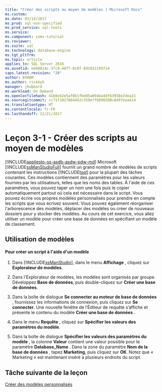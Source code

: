 ```yaml
---
title: "Créer des scripts au moyen de modèles | Microsoft Docs"
ms.custom: 
ms.date: 03/14/2017
ms.prod: sql-non-specified
ms.prod_service: sql-tools
ms.service: 
ms.component: ssms-tutorial
ms.reviewer: 
ms.suite: sql
ms.technology: database-engine
ms.tgt_pltfrm: 
ms.topic: article
applies_to: SQL Server 2016
ms.assetid: ed48014c-3fc9-48ff-8c0f-8d1822195f14
caps.latest.revision: "28"
author: BYHAM
ms.author: rickbyh
manager: jhubbard
ms.workload: On Demand
ms.openlocfilehash: 41b8e42e5af6b1fbdd5a094ba4df63938e2dea21
ms.sourcegitcommit: cc71f1027884462c359effb898390c8d97eaa414
ms.translationtype: HT
ms.contentlocale: fr-FR
ms.lasthandoff: 12/21/2017
---
```

# <a name="lesson-3-1---create-scripts-using-templates"></a>Leçon 3-1 - Créer des scripts au moyen de modèles
[!INCLUDE[appliesto-ss-asdb-asdw-pdw-md](../../includes/appliesto-ss-asdb-asdw-pdw-md.md)] Microsoft [!INCLUDE[ssManStudioFull](../../includes/ssmanstudiofull-md.md)] fournit un grand nombre de modèles de scripts contenant les instructions [!INCLUDE[tsql](../../includes/tsql-md.md)] pour la plupart des tâches courantes. Ces modèles contiennent des paramètres pour les valeurs fournies par les utilisateurs, telles que les noms des tables. À l'aide de ces paramètres, vous pouvez taper un nom une fois puis le copier automatiquement partout où cela est nécessaire dans le script. Vous pouvez écrire vos propres modèles personnalisés pour prendre en compte les scripts que vous écrivez souvent. Vous pouvez également réorganiser l'arborescence des modèles, déplacer des modèles ou créer de nouveaux dossiers pour y stocker des modèles. Au cours de cet exercice, vous allez utiliser un modèle pour créer une base de données en spécifiant un modèle de classement.  
  
## <a name="using-templates"></a>Utilisation de modèles  
  
#### <a name="to-create-a-script-using-a-template"></a>Pour créer un script à l'aide d'un modèle  
  
1.  Dans [!INCLUDE[ssManStudio](../../includes/ssmanstudio-md.md)], dans le menu **Affichage** , cliquez sur **Explorateur de modèles**.  
  
2.  Dans l'Explorateur de modèles, les modèles sont organisés par groupe. Développez **Base de données**, puis double-cliquez sur **Créer une base de données**.  
  
3.  Dans la boîte de dialogue **Se connecter au moteur de base de données** , fournissez les informations de connexion, puis cliquez sur **Se connecter**. Une nouvelle fenêtre de l’Éditeur de requête s’affiche et présente le contenu du modèle **Créer une base de données** .  
  
4.  Dans le menu **Requête** , cliquez sur **Spécifier les valeurs des paramètres du modèle**.  
  
5.  Dans la boîte de dialogue **Spécifier les valeurs des paramètres du modèle** , la colonne **Valeur** contient une valeur possible pour le paramètre **Database_Name** . Dans la zone du paramètre **Nom de la base de données** , tapez **Marketing**, puis cliquez sur **OK**. Notez que « Marketing » est maintenant inséré à plusieurs endroits du script.  
  
## <a name="next-task-in-lesson"></a>Tâche suivante de la leçon  
[Créer des modèles personnalisés](../../tools/sql-server-management-studio/lesson-3-2-create-custom-templates.md)  
  
  
  
